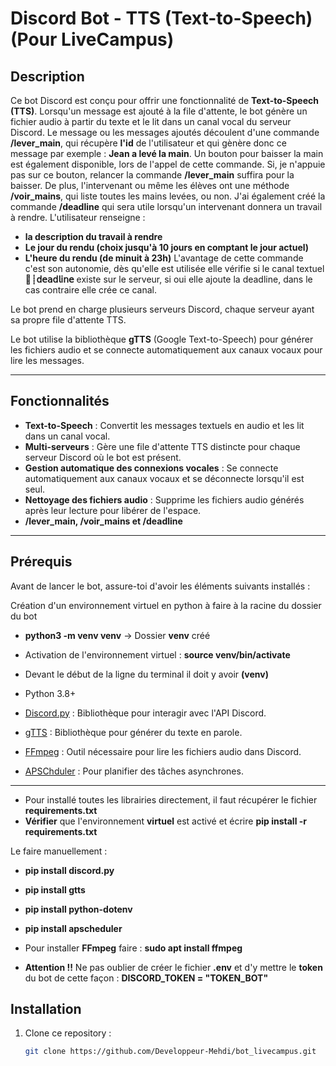 # Discord Bot - TTS (Text-to-Speech) (Pour LiveCampus)

## Description

Ce bot Discord est conçu pour offrir une fonctionnalité de **Text-to-Speech (TTS)**. Lorsqu'un message est ajouté à la file d'attente, le bot génère un fichier audio à partir du texte et le lit dans un canal vocal du serveur Discord.
Le message ou les messages ajoutés découlent d'une commande **/lever_main**, qui récupère **l'id** de l'utilisateur et qui gènère donc ce message par exemple : **Jean a levé la main**. Un bouton pour baisser la main est également disponible,
lors de l'appel de cette commande. Si, je n'appuie pas sur ce bouton, relancer la commande **/lever_main** suffira pour la baisser. De plus, l'intervenant ou même les élèves ont une méthode **/voir_mains**, qui liste toutes les mains levées,
ou non.
J'ai également créé la commande **/deadline** qui sera utile lorsqu'un intervenant donnera un travail à rendre. L'utilisateur renseigne : 
- **la description du travail à rendre**
- **Le jour du rendu (choix jusqu'à 10 jours en comptant le jour actuel)**
- **L'heure du rendu (de minuit à 23h)**
L'avantage de cette commande c'est son autonomie, dès qu'elle est utilisée elle vérifie si le canal textuel **🚧┊𝖽𝖾𝖺𝖽𝗅𝗂𝗇𝖾** existe sur le serveur, si oui elle ajoute la deadline, dans le cas contraire elle crée ce canal.

Le bot prend en charge plusieurs serveurs Discord, chaque serveur ayant sa propre file d'attente TTS.

Le bot utilise la bibliothèque **gTTS** (Google Text-to-Speech) pour générer les fichiers audio et se connecte automatiquement aux canaux vocaux pour lire les messages.

---

## Fonctionnalités

- **Text-to-Speech** : Convertit les messages textuels en audio et les lit dans un canal vocal.
- **Multi-serveurs** : Gère une file d'attente TTS distincte pour chaque serveur Discord où le bot est présent.
- **Gestion automatique des connexions vocales** : Se connecte automatiquement aux canaux vocaux et se déconnecte lorsqu'il est seul.
- **Nettoyage des fichiers audio** : Supprime les fichiers audio générés après leur lecture pour libérer de l'espace.
- **/lever_main, /voir_mains et /deadline**

---

## Prérequis

Avant de lancer le bot, assure-toi d'avoir les éléments suivants installés :

Création d'un environnement virtuel en python à faire à la racine du dossier du bot
- **python3 -m venv venv** -> Dossier **venv** créé
- Activation de l'environnement virtuel : **source venv/bin/activate**
- Devant le début de la ligne du terminal il doit y avoir **(venv)**

- Python 3.8+  
- [Discord.py](https://discordpy.readthedocs.io/en/stable/) : Bibliothèque pour interagir avec l'API Discord.
- [gTTS](https://pypi.org/project/gTTS/) : Bibliothèque pour générer du texte en parole.
- [FFmpeg](https://ffmpeg.org/) : Outil nécessaire pour lire les fichiers audio dans Discord.
- [APSChduler](https://apscheduler.readthedocs.io/en/stable/) : Pour planifier des tâches asynchrones.

---
- Pour installé toutes les librairies directement, il faut récupérer le fichier **requirements.txt**
- **Vérifier** que l'environnement **virtuel** est activé et écrire **pip install -r requirements.txt**

Le faire manuellement :

- **pip install discord.py**
- **pip install gtts**
- **pip install python-dotenv**
- **pip install apscheduler**

- Pour installer **FFmpeg** faire : **sudo apt install ffmpeg**

- **Attention !!** Ne pas oublier de créer le fichier **.env** et d'y mettre le **token** du bot de cette façon : **DISCORD_TOKEN = "TOKEN_BOT"**

## Installation

1. Clone ce repository :
   ```bash
   git clone https://github.com/Developpeur-Mehdi/bot_livecampus.git
